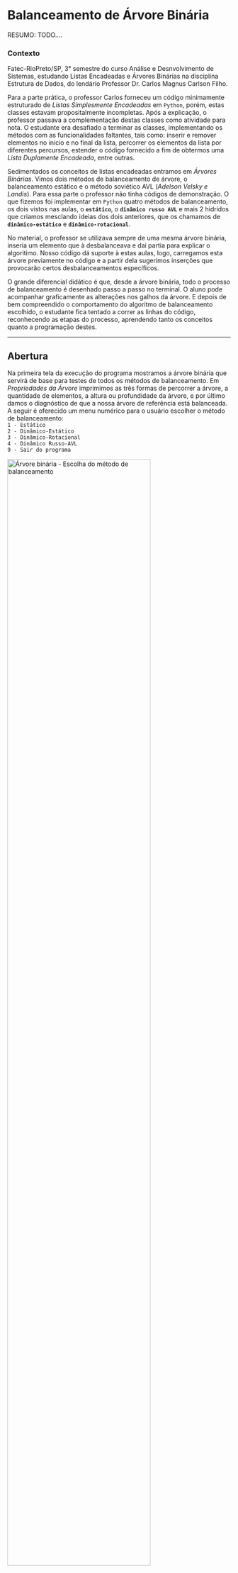 # Balanceamento de Árvore Binária

RESUMO: TODO....

### Contexto

Fatec-RioPreto/SP, 3° semestre do curso Análise e Desnvolvimento de Sistemas, estudando Listas Encadeadas e Árvores Binárias na disciplina Estrutura de Dados, do lendário Professor Dr. Carlos Magnus Carlson Filho.

Para a parte prática, o professor Carlos forneceu um código minimamente estruturado de _Listas Simplesmente Encadeadas_ em ```Python```, porém, estas classes estavam propositalmente incompletas. Após a explicação, o professor passava a complementação destas classes como atividade para nota. O estudante era desafiado a terminar as classes, implementando os métodos com as funcionalidades faltantes, tais como: inserir e remover elementos no início e no final da lista, percorrer os elementos da lista por diferentes percursos, estender o código fornecido a fim de obtermos uma _Lista Duplamente Encadeada_, entre outras.

Sedimentados os conceitos de listas encadeadas entramos em _Árvores Binárias_. Vimos dois métodos de balanceamento de árvore, o balanceamento estático e o método soviético AVL (_Adelson Velsky e Landis_). Para essa parte o professor não tinha códigos de demonstração. 
O que fizemos foi implementar em ```Python``` quatro métodos de balanceamento, os dois vistos nas aulas, o **```estático```**, o **```dinâmico russo AVL```** e mais 2 hidridos que criamos mesclando ideias dos dois anteriores, que os chamamos de **```dinâmico-estático```** e **```dinâmico-rotacional```**.

No material, o professor se utilizava sempre de uma mesma árvore binária, inseria um elemento que à desbalanceava e dai partia para explicar o algoritimo. Nosso código dá suporte à estas aulas, logo, carregamos esta árvore previamente no código e a partir dela sugerimos inserções que provocarão certos desbalanceamentos específicos. 

O grande diferencial didático é que, desde a árvore binária, todo o processo de balanceamento é desenhado passo a passo no terminal. O aluno pode acompanhar graficamente as alterações nos galhos da árvore. E depois de bem compreendido o comportamento do algoritmo de balanceamento escolhido, o estudante fica tentado a correr as linhas do código, reconhecendo as etapas do processo, aprendendo tanto os conceitos quanto a programação destes.

---
## Abertura

Na primeira tela da execução do programa mostramos a árvore binária que servirá de base para testes de todos os métodos de balanceamento. Em _Propriedades da Árvore_ imprimimos as três formas de percorrer a árvore, a quantidade de elementos, a altura ou profundidade da árvore, e por último damos o diagnóstico de que a nossa árvore de referência está balanceada.
A seguir é oferecido um menu numérico para o usuário escolher o método de balanceamento:
<br>```1 - Estático```
<br>```2 - Dinâmico-Estático```
<br>```3 - Dinâmico-Rotacional```
<br>```4 - Dinâmico Russo-AVL```
<br>```9 - Sair do programa```


<img width=80% alt="Árvore binária - Escolha do método de balanceamento" title="Árvore binária - Escolha do método de balanceamento" src="images/ab_abertura.png"/><br>
<sup>_Figura 2: Árvore binária - Escolha do método de balanceamento_</sup>

Não importa o balanceamento escolhido, o segundo menu é sempre o mesmo da figura 3:
<br>```0 - Informações sobre o método``` |=> breve explicação do algoritmo
<br>```1 - Inserir valor``` |=> adiciona um nó folha à árvore
<br>```2 - Desenha galhos``` |=> percorre toda a árvore desenhando cada nó com seus nós vizinhos, à direita e à esquerda
<br>```3 - Checar balancenamento da árvore``` |=> avalia o balancenamento de cada nó, informando o nó desbalanceado se for o caso
<br>```4 - Balancear árvore binária ``` |=> executa o balanceamento e vai imprimindo todas as etapas do processo
<br>```7 - Reiniciar árvore binária original ``` |=> descarta a árvore que estiver sendo usada e recria a árvore base de testes
<br>```8 - Voltar à escolha do método de balanceamento ``` |=> retorna o primeiro menu
<br>```9 - Sair do programa```

<img width=80% alt="Escolha da ação a ser executada" title="Escolha da ação a ser executada" src="images/ab_menu2.png"><br>
<sup>_Figura 3: Escolha da ação a ser executada_</sup>

Vamos tratar agora de cada um dos métodos de balacenamento, começando pelo estático. E usaremos o balanceamento estático para mostrar o que faz as opções do segundo _menu_. Nos demais balanceamentos a ação é a mesma, então vamos destacar só alguns diferenciais.

---

## Balanceamento Estático

Único método que permite a inserção de vários valores antes de se fazer o balanceamento. Todos os demais métodos já realizam o balanceamento no momento da inserção. O que o método estático faz basicamente é remover todos os elementos da árvore para depois os reinserir em uma ordem ótima, na qual a árvore ficará balanceada. 

Para inserirmos um nó-folha - porque inicialmente este novo valor ficará em alguma extremidade, fazemos a comparação do valor do nó-folha com o nó corrente. Se o nó-folha for maior, desceremos pelo galho do lado direito, se for menor, desceremos o galho do lado esquerdo. Em uma árvore binária, cada nó pode ter apenas dois nós ligados, um de cada lado. Ao inserimos um novo valor, a árvore será percorrida recursivamente, fazendo a comparação referida, até encontrarmos uma posição vaga, à direita ou à esquerda, de um nó existente na árvore. 
<br>Vamos exemplificar que ficará mais claro.

Para desbalancear a árvore original vamos inserir três valores: 35, 37 e 5, nessa ordem, antes de fazermos o balancemanto. Começamos pelo nó raiz 44 e fazemos a comparação. 35 é maior ou menor que 44? É menor, então descemos pela esquerda até o nó 26. Novamente a comparação: 35 é maior ou menor que 26? É maior, então descemos pela direita até o nó 33. 35 é maior ou menor que 33? É maior, então descemos pela direita e como não há nenhum nó a direita do 33 o 35 encontrou o seu lugar. Ao inserirmos o 37 faremos o mesmo percurso do 35, mas dessa vez a vaga à direta do 33 agora está ocupada pelo 35, então o 37 desce pelo 35 e por ser maior que ele se posicionará a direita do 35. O valor 5 seguirá sempre pelo lado esquerdo, porque 5 é menor que 44, é menor que 26, é menor que 18 e menor que 12, ficando então pendurado no 12 pelo lado esquerdo. Rabiscando um esboço fica muito mais fácil de visualizar.

É aqui que a opção ```2 - Desenhar galhos```, nos ajuda a entender o atual estado da árvore após as três inserções (figura 4).

<img alt="Galhos após e inserções: 35, 37 e 5" title="Galhos após e inserções: 35, 37 e 5" src="images/galhos_apos_3insercoes.png"><br>
<sup>_Figura 4: Galhos após e inserções: 35, 37 e 5_</sup>

Na figura 4 temos uma parte da saída da opção 2. Nela podemos ver todos os nós inseridos, o 5 do lado esquerdo do 12, o 35 à direita do 33 e o 37 à direita do 35. A ordem das inserções faz total diferença. Se tivéssemos inserido o 37 antes do 35, teríamos o galho direito do nó 33 bem diferente, com o 37  à direita do 33 no lugar do 35, e o 35 à esquerda do 37, como visto na figura 5.

<img alt="Galho 33 com 37 inserido antes do 35" title="Galho 33 com 37 inserido antes do 35" src="images/galho33.png"><br>
<sup>_Figura 5: Galho 33 com 37 inserido antes do 35_</sup>

Reiniciamos a nossa árvore com a opção 7 e inserimos novamente os valores 35, 37 e 5, respectivamente, para retomarmos nosso exemplo.

Após a inserção de três elementos, agora é o momento oportuno de verificarmos o balanceamento da árvore com a opção 3. A análise do balancemanento é baseado na altura ou profundidade do nó. Na figura 6 temos o início da saída da opção 3, com altura zero para o nó raiz 44. 

<img width=80% alt="Início da análise do balanceamento da árvore, altura do nó raiz" title="Início da análise do balanceamento da árvore, altura do nó raiz" src="images/estatico_no44.png"><br>
<sup>_Figura 6: Início da análise do balanceamento da árvore: altura do nó raiz_</sup>

Avaliamos o balanceamento de um nó determinando seu fator de balanceamento,```fb```. O fator de balanceamento é a diferença de altura ou profundidade entre os ramos esquerdo e direito do nó. A altura ou profundidade de um ramo é a medida da quantidade de níveis ou camadas abaixo dele. Para que um nó esteja desbalanceado, o módulo do fator de balanceamento deve ser maior ou igual a 2, ```|fb| >= 2```. Se for positivo o ramo esquerdo é mais alto do que o direito, se negativo, o ramo direito é mais alto ou mais profundo do que o esquerdo.

Na figura 7 temos a análise gráfica dos nós 12 e 33. Vemos que o nó 12 está equilibrado, pois está com fator de balanceamento +1, isto é, a diferença entre a profundidade dos ramos esquerdo e direito é de apenas um, e o sinal "+" indica que o ramo maior está do lado esquerdo. Já o nó 33 está desbalanceado (critério: |fator de balanceamento| >= 2), tendo em vista que pelo lado esquerdo não há nenhum outro nó (profundidade zero), entretanto, pelo lado direito há dois níveis de nó (profundidade 2), o nó 35 e logo mais abaixo o 37, deixando seu fator de balanceamento igual a 2 negativo.

<img alt="Análise dos nós 12 e 33" title="Análise dos nós 12 e 33" src="images/estatico_no12_33.png"><br>
<sup>_Figura 7: Análise dos nós 12 e 33_</sup>

---

Fazer o balanceamento pelo método estático é muito dispendioso computacionalmente. Devemos recriar a árvore inteira, removendo todos os elementos ou criando uma totalmente nova, e depois fazer a inserção de todos os elementos na "ordem certa". Se fossemos empregar este método em produção, teriamos duas opções de política a adotar: ou recriar a árvore inteira a cada inserção a fim de que ela esteja sempre balanceada, ou tolerar temporariamente uma árvore desbalanceada e aplicar o balancemanento a um determinado intervalo de tempo, a cada 24h em um horário conveniente, por exemplo. Árvores desbalanceadas deixam a procura da informação mais lenta, pois faremos um maior número de comparações. Em suma, ou temos a inserção demorada e as buscas rápidas ou daremos prioridade às inserções e deixaremos as consultas mais lentas; há que se ponderar pela demanda.

Já mencionamos que a ordem com que se insere os valores afeta a estrutura da árvore. Portanto, precisamos ordenar as inserções de forma que a árvore obtida seja balanceada. Recomendamos consultar o código para saber como estabelecemos esta ordenação otimizada com medianas. 

Escolhendo a opção 4, teremos no terminal todas as etapas do balanceamento: 

1. A análise gráfica do balanceamento;
1. O diagnóstico do estado do balanceamento e em qual nó há um desequilíbrio, se houver;<br>
Havendo a necessidade do balanceamento, prosseguimos com:
1. A geração da lista ordenada de inserções otimizada;
1. A inserção dos elementos recriando a árvore;
1. E a reavaliação do balanceamento para validação do método.

A figura 8 traz as etapas de 2 a 5 do balanceamento estático.

<img width=80% alt="Efetuando o balanceamento estático" title="Efetuando o balanceamento estático" src="images/estatico_balance.png"><br>
<sup>_Figura 8: Efetuando o balanceamento estático_</sup>

Podemos checar a estrutura final da árvore binária, agora balanceada, mandando desenhar os galhos com a opção 2 do _menu_.


## Balanceamento Dinâmico-Estático

Este e os demais métodos a seguir são chamados dinâmicos, porque assim que um novo valor é inserido, é feita a avaliação do balanceamento da árvore, e constatando um desequilíbrio, o balanceamento já é efetuado. No método dinâmico-estático o balanceamento é aplicado somente no nó desequilibrado e não em toda a árvore. Vamos inserir o valor 95 e entender melhor o método (figura 9).

<img width=80% alt="Adicionando valor 95 com balanceamento dinâmico-estático" title="Adicionando valor 95 com balanceamento dinâmico-estático" src="images/dim-est_95.png"><br>
<sup>_Figura 9: Adicionando valor 95 com balanceamento dinâmico-estático_</sup>

Após a inserção do elemento 95, avalia-se o balanceamento da árvore. Executa-se uma busca, a partir do nó raiz, porcurando por algum nó cujo módulo do fator de balanceamento seja maior ou igual a 2 (|fb| >= 2). A inserção do nó 95 faz com que já encontremos um desequilíbrio no nó raiz 44. Entretanto, a busca por nó desequilibrado deve continuar até encotrarmos o verdadeiro nó problemático, o nó 87. O caminho que devemos prosseguir com a busca é indicado pelo sinal do fator de balanceamento. Um ```fb``` negativo como no nó 44 nos diz que podemos ignorar o ramo esquerdo, porque se houver algum nó desequilibrado mais profundo, este estará no ramo direito.  

<img alt="Nó 87 causando desquilíbrio colateral no nó 44" title="Nó 87 causando desquilíbrio colateral no nó 44" src="images/dim-est_44_87.png"><br>
<sup>_Figura 10: Nó 87 causando desquilíbrio colateral no nó 44_</sup>

Há ocasiões em que o primeiro nó encontrado com |fb| >= 2 ficou desbalanceado por efeito colateral de um desequilíbrio mais profundo. Portanto, deve-se continuar buscando até se encontrar o nó desequilibrado de maior profundidade. No caso da figura 10, o nó 44 ficou desequilibrado em decorrência do desequilíbrio do nó 87 e é apenas neste galho que deve-se efetuar o balanceamento, não no 44. 

O balanceamento é realizado criando-se um galho clone auxiliar, correspondente a sub-árvore(ramo) desbalanceada, no qual o nó desequilibrado será o nó raiz dessa sub-árvore. Aplica-se o balanceamento estático ao galho desbalanceado (galho clone). Na figura 11 vemos a sub-árvore sendo criada e o método estático econtrando apenas seis elementos em sua varredura nas propriedades da árvore.

<img alt="Balanceamento estático sendo aplicado apenas ao galho desequilibrado" title="Balanceamento estático sendo aplicado apenas ao galho desequilibrado" src="images/galho87.png"><br>
<sup>_Figura 11: Balanceamento estático sendo aplicado apenas ao galho desequilibrado_</sup>

Uma vez que o galho esteja balanceado, precisamos encontrar qual era o nó pai ao qual este galho estava ligado e por qual dos lados.

<img alt="Busca pelo nó pai do galho desequilibrado" title="Busca pelo nó pai do galho desequilibrado" src="images/dim-est_galho-pai.png"><br>
<sup>_Figura 12: Busca pelo nó pai do galho desequilibrado_</sup>

Remove-se o galho desbalanceado e reinsere os elementos do galho amputado, conectando um novo galho com o mesmos elementos, mas agora balanceado. Qualquer nó superior que estivesse desequilibrado, tornar-se-iria equilibrado por corolário do reequilíbrio do ramo mais profundo. Na figura 13 temos as etapas do transplante do galho. Podemos ver que antes do galho ser serrado, havia dezoito elementos e que após a amputação do galho restaram doze elementos. Após o reimplante a árvore voltou a ter 18 nós.

<img alt="Transplante de galho" title="Transplante de galho" src="images/serrote.png"><br>
<sup>_Figura 13: Transplante de galho_</sup>

Após o transplante de galho, realiza-se uma nova checagem no balanceamento. O resultado pode ser visto na figura 14.b. Interessante comparar com as propŕiedades da árvore antes do balanceamento, presente na figura 14.a com o resultado final, na figura 14.b. Observamos que o 95 que desequilibrou a árvore está presente nos percursos tanto da árvore desbalanceada quanto na balanceada, mas notamos que a posição no percurso não coincide, evidenciando a reestruturação ocorrida. Também vemos que a altura ou profundidade mudou, reduzindo a altura de 6 para 5. 

<img width=80% alt="Propriedades da árvore antes do balanceamento" title="Propriedades da árvore antes do balanceamento" src="images/din-est_antes.png"><br>
<sup>_Figura 14.a: Propriedades da árvore antes do balanceamento_</sup>
<img width=80% alt="Propriedades da árvore depois do balanceamento" title="Propriedades da árvore depois do balanceamento" src="images/din-est_depois.png"><br>
<sup>_Figura 14.b: Propriedades da árvore depois do balanceamento_</sup>

Reiteramos que a principal diferença desta abordagem em relação ao balanceamento estático é que, no puramente estático, remove-se todos os elementos, isto é, o balanceamento é aplicado à árvore toda, enquanto que na inserção dinâmica-estática remove-se apenas o ramo problemático, ou seja, aplica-se o balanceamento apenas a um galho, sem afetar o restante da árvore.




